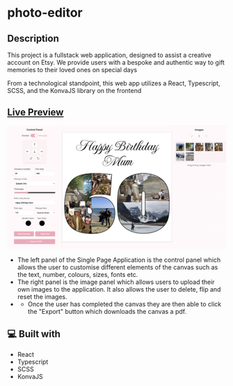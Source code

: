 # photo-editor

<h2>Description</h2>

<p>This project is a fullstack web application, designed to assist a creative account on Etsy. We provide users with a bespoke and authentic way to gift memories to their loved ones on special days</p>

<p>From a technological standpoint, this web app utilizes a React, Typescript, SCSS, and the KonvaJS library on the frontend</p>

## [Live Preview](https://benevolent-queijadas-a0d2ed.netlify.app/)

![Alt text](https://raw.githubusercontent.com/AdotK8/photo-editor/refs/heads/main/canvas.png)

<ul>
  <li>
   The left panel of the Single Page Application is the control panel which allows the user to customise different elements of the canvas such as the text, number, colours, sizes, fonts etc. 
  </li>
  <li>
   The right panel is the image panel which allows users to upload their own images to the application. It also allows the user to delete, flip and reset the images. 
  </li>
  <li>
    <ul>
      <li>Once the user has completed the canvas they are then able to click the "Export" button which downloads the canvas a pdf.</li>
    </ul>
  </li>
</ul>

<h2>💻 Built with</h2>
<ul>
  <li>React</li>
  <li>Typescript</li>
  <li>SCSS</li>
  <li>KonvaJS</li>
</ul>
